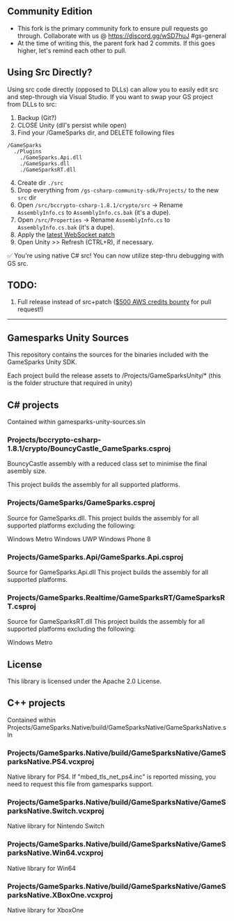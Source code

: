 ## Community Edition

* This fork is the primary community fork to ensure pull requests go through. Collaborate with us @ https://discord.gg/wSD7huJ #gs-general
* At the time of writing this, the parent fork had 2 commits. If this goes higher, let's remind each other to pull.

## Using Src Directly?
Using src code directly (opposed to DLLs) can allow you to easily edit src and step-through via Visual Studio. If you want to swap your GS project from DLLs to src:

1. Backup (Git?)
2. CLOSE Unity (dll's persist while open)
3. Find your /GameSparks dir, and DELETE following files
```
/GameSparks
  ./Plugins
    ./GameSparks.Api.dll
    ./GameSparks.dll
    ./GameSparksRT.dll
```
4. Create dir `./src`
5. Drop everything from `/gs-csharp-community-sdk/Projects/` to the new `src` dir
6. Open `/src/bccrypto-csharp-1.8.1/crypto/src` -> Rename `AssemblyInfo.cs` to `AssemblyInfo.cs.bak` (it's a dupe).
7. Open `/src/Properties` -> Rename `AssemblyInfo.cs` to `AssemblyInfo.cs.bak` (it's a dupe).
8. Apply the [latest WebSocket patch](https://github.com/Imperium42/gs-csharp-community-sdk/issues/4)
9. Open Unity >> Refresh (CTRL+R), if necessary. 

✅ You're using native C# src! You can now utilize step-thru debugging with GS src.

## TODO:
1. Full release instead of src+patch ([$500 AWS credits bounty](https://github.com/Imperium42/gs-csharp-community-sdk/issues/5) for pull request!)

________________________

## Gamesparks Unity Sources

This repository contains the sources for the binaries included with the GameSparks Unity SDK.

Each project build the release assets to /Projects/GameSparksUnity/* (this is the folder structure that required in unity)

## C# projects

Contained within gamesparks-unity-sources.sln

### Projects/bccrypto-csharp-1.8.1/crypto/BouncyCastle_GameSparks.csproj

BouncyCastle assembly with a reduced class set to minimise the final asembly size.

This project builds the assembly for all supported platforms.

### Projects/GameSparks/GameSparks.csproj

Source for GameSparks.dll. This project builds the assembly for all supported platforms excluding the following:

Windows Metro
Windows UWP
Windows Phone 8


### Projects/GameSparks.Api/GameSparks.Api.csproj

Source for GameSparks.Api.dll This project builds the assembly for all supported platforms.

### Projects/GameSparks.Realtime/GameSparksRT/GameSparksRT.csproj

Source for GameSparksRT.dll  This project builds the assembly for all supported platforms excluding the following:

Windows Metro

## License

This library is licensed under the Apache 2.0 License. 


## C++ projects

Contained within Projects/GameSparks.Native/build/GameSparksNative/GameSparksNative.sln

### Projects/GameSparks.Native/build/GameSparksNative/GameSparksNative.PS4.vcxproj

Native library for PS4. If "mbed_tls_net_ps4.inc" is reported missing, you need to request this file from gamesparks support.

### Projects/GameSparks.Native/build/GameSparksNative/GameSparksNative.Switch.vcxproj

Native library for Nintendo Switch

### Projects/GameSparks.Native/build/GameSparksNative/GameSparksNative.Win64.vcxproj

Native library for Win64

### Projects/GameSparks.Native/build/GameSparksNative/GameSparksNative.XBoxOne.vcxproj

Native library for XboxOne

